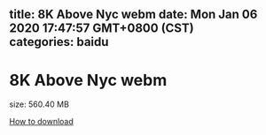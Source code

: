 
title: 8K Above Nyc webm
date: Mon Jan 06 2020 17:47:57 GMT+0800 (CST)    
categories: baidu
---

# 8K Above Nyc webm
size: 560.40 MB
 
 

[How to download](https://bpcam.bemobtrk.com/go/2ceec3aa-1ca2-46d6-b9ff-aaa5c184517c?jno=1644)